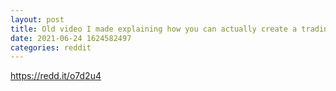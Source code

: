 ```yaml
--- 
layout: post 
title: Old video I made explaining how you can actually create a trading strategy and also walk you through the process of how I created my strategy which I've used to make over $20k 
date: 2021-06-24 1624582497 
categories: reddit 
--- 
```

https://redd.it/o7d2u4